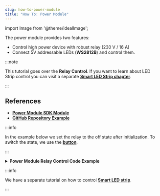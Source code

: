 ```yaml
---
slug: how-to-power-module
title: "How To: Power Module"
---
```

import Image from '@theme/IdealImage';

The power module provides two features:

- Control high power device with robust relay (230 V / 16 A)
- Connect 5V addressable LEDs (**WS2812B**) and control them.

:::note

This tutorial goes over the **Relay Control**. If you want to learn about LED Strip control you can visit a separate [**Smart LED Strip chapter**](./smart-led-strip.md).

:::

## References
- [**Power Module SDK Module**](https://sdk.hardwario.com/group__twr__module__power.html)
- [**GitHub Repository Example**](https://github.com/hardwario/twr-radio-power-controller/blob/main/src/application.c)

:::info

In the example below we set the relay to the off state after initialization.
To switch the state, we use the [**button**](./push-button.md).

:::

<details><summary><b>Power Module Relay Control Code Example</b></summary>
<p>

  ```c showLineNumbers
  #include <application.h>

  twr_button_t button;

  void button_event_handler(twr_button_t *self, twr_button_event_t event, void *event_param)
  {
      (void) self;
      (void) event_param;

      if (event == TWR_BUTTON_EVENT_PRESS)
      {
          twr_module_power_relay_set_state(!twr_module_power_relay_get_state());
      }
  }

  void application_init(void)
  {
      twr_module_power_init();
      twr_module_power_relay_set_state(false);

      twr_button_init(&button, TWR_GPIO_BUTTON, TWR_GPIO_PULL_DOWN, false);
      twr_button_set_event_handler(&button, button_event_handler, NULL);
  }
  ```

</p>
</details>

:::info

We have a separate tutorial on how to control [**Smart LED strip**](./smart-led-strip.md).

:::

